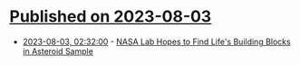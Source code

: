 # [Published on 2023-08-03](index.md)

* [2023-08-03, 02:32:00](https://soylentnews.org/article.pl?sid=23/08/02/0035247&from=rss) - [NASA Lab Hopes to Find Life's Building Blocks in Asteroid Sample](https://soylentnews.org/article.pl?sid=23/08/02/0035247&from=rss)
